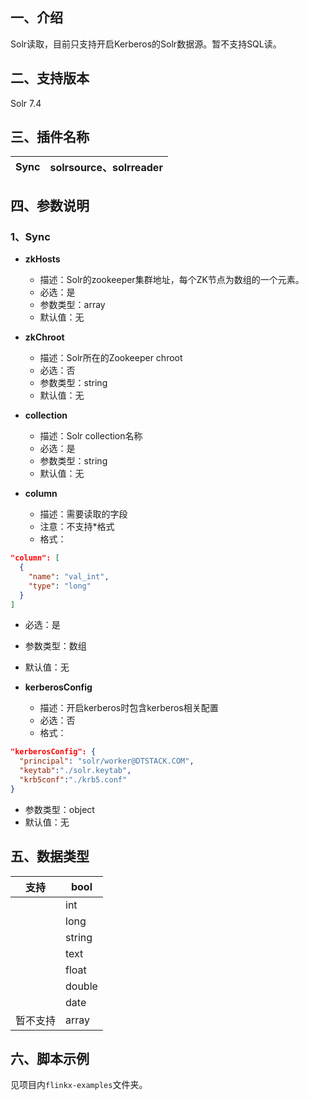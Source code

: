 ## 一、介绍
Solr读取，目前只支持开启Kerberos的Solr数据源。暂不支持SQL读。

## 二、支持版本
Solr 7.4

## 三、插件名称
| Sync | solrsource、solrreader |
| --- | --- |



## 四、参数说明
### 1、Sync

- **zkHosts**
    - 描述：Solr的zookeeper集群地址，每个ZK节点为数组的一个元素。
    - 必选：是
    - 参数类型：array
    - 默认值：无



- **zkChroot**
    - 描述：Solr所在的Zookeeper chroot
    - 必选：否
    - 参数类型：string
    - 默认值：无



- **collection**
    - 描述：Solr collection名称
    - 必选：是
    - 参数类型：string
    - 默认值：无



- **column**
    - 描述：需要读取的字段
    - 注意：不支持*格式
    - 格式：
```json
"column": [
  {
  	"name": "val_int",
  	"type": "long"
  }
]
```

- 必选：是
- 参数类型：数组
- 默认值：无



- **kerberosConfig**
    - 描述：开启kerberos时包含kerberos相关配置
    - 必选：否
    - 格式：
```json
"kerberosConfig": {
  "principal": "solr/worker@DTSTACK.COM",
  "keytab":"./solr.keytab",
  "krb5conf":"./krb5.conf"
}
```

- 参数类型：object
- 默认值：无



## 五、数据类型
| 支持 | bool |
| --- | --- |
|  | int |
|  | long |
|  | string |
|  | text |
|  | float |
|  | double |
|  | date |
| 暂不支持 | array |


## 六、脚本示例
见项目内`flinkx-examples`文件夹。
